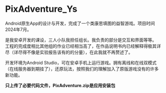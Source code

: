 # PixAdventure_Ys
Android原生App的设计与开发，完成了一个类康思填图的益智游戏。项目时间2024年7月。

是我安卓开发的课设，三人小队我担任组长。我负责的部分是交互和界面等等。
工程的完成度相比其他组的作业已经相当高了，在作品说明书内已经解释得极其详尽（详尽得不像是实验报告该有的的分量），在此我就不再赘述了。

开发环境为Android Studio，可在安卓手机上运行游戏。拥有离线和在线双模式（在线服务器到期挂了），还原玩法，按照我们的理解加入了原版游戏没有的许多新功能。

**只上传了必要代码文件，PixAdventure.zip是应用安装包**
